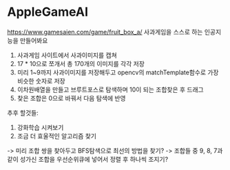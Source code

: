 # AppleGameAI

https://www.gamesaien.com/game/fruit_box_a/
사과게임을 스스로 하는 인공지능을 만들어봐요

1. 사과게임 사이트에서 사과이미지를 캡쳐
2. 17 * 10으로 쪼개서 총 170개의 이미지를 각각 저장
3. 미리 1~9까지 사과이미지를 저장해두고 opencv의 matchTemplate함수로 가장 비슷한 숫자로 저장
4. 이차원배열을 만들고 브루트포스로 탐색하며 10이 되는 조합찾은 후 드래그
5. 찾은 조합은 0으로 바꿔서 다음 탐색에 반영

추후 할것들:
1. 강화학습 시켜보기
2. 조금 더 효울적인 알고리즘 찾기

  -> 미리 조합 쌍을 찾아두고 BFS탐색으로 최선의 방법을 찾기?
  -> 조합들 중 9, 8, 7과 같이 성가신 조합을 우선순위큐에 넣어서 정렬 후 하나씩 조지기?


